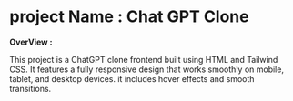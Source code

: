  # **project Name** : Chat GPT Clone
 **OverView :**

 <p>This project is a ChatGPT clone frontend built using HTML and Tailwind CSS. It features a fully responsive design that works smoothly on mobile, tablet, and desktop devices. it includes hover effects and smooth transitions.</p>